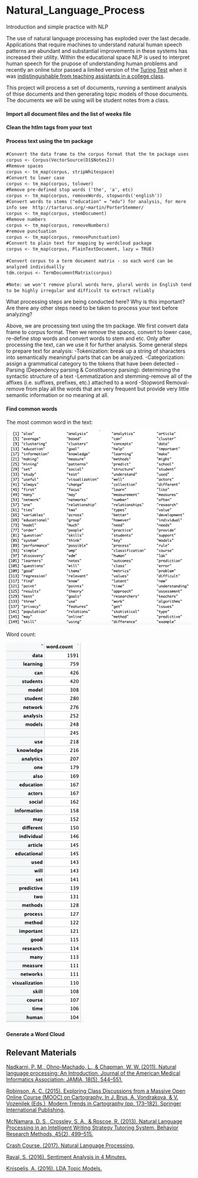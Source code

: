 # Natural_Language_Process

Introduction and simple practice with NLP

The use of natural language processing has exploded over the last decade. Appilcations that require machines to understand natural human speech patterns are abundant and substantial improvements in these systems has increased their utility. Within the educational space NLP is used to interpret human speech for the prupose of understanding human problems and recently an online tutor passed a limited version of the [Turing Test](https://en.wikipedia.org/wiki/Turing_test) when it was [indistinguishable from teaching assistants in a college class](https://www.news.gatech.edu/2017/01/09/jill-watson-round-three).

This project will process a set of documents, running a sentiment analysis of thise documents and then generating topic models of those documents. The documents we will be using will be student notes from a class. 

#### Import all document files and the list of weeks file

#### Clean the htlm tags from your text

#### Process text using the tm package

```{r}
#Convert the data frame to the corpus format that the tm package uses
corpus <- Corpus(VectorSource(D1$Notes2))
#Remove spaces
corpus <- tm_map(corpus, stripWhitespace)
#Convert to lower case
corpus <- tm_map(corpus, tolower)
#Remove pre-defined stop words ('the', 'a', etc)
corpus <- tm_map(corpus, removeWords, stopwords('english'))
#Convert words to stems ("education" = "edu") for analysis, for more info see  http://tartarus.org/~martin/PorterStemmer/
corpus <- tm_map(corpus, stemDocument)
#Remove numbers
corpus <- tm_map(corpus, removeNumbers)
#remove punctuation
corpus <- tm_map(corpus, removePunctuation)
#Convert to plain text for mapping by wordcloud package
corpus <- tm_map(corpus, PlainTextDocument, lazy = TRUE)

#Convert corpus to a term document matrix - so each word can be analyzed individuallly
tdm.corpus <- TermDocumentMatrix(corpus)

#Note: we won't remove plural words here, plural words in English tend to be highly irregular and difficult to extract reliably
```

What processing steps are being conducted here? Why is this important? Are there any other steps need to be taken to process your text before analyzing?

Above, we are processing text using the tm package. We first convert data frame to corpus format. Then we remove the spaces, convert to lower case, re-define stop words and convert words to stem and etc. Only after processing the text, can we use it for further analysis. 
Some general steps to prepare text for analysis:
-Tokenization: break up a string of sharacters into semantically meaningful parts that can be analyzed.
-Categorization: assign a grammatical category to the tokens that have been detected
-Parsing (Dependency parsing & Constituency parsing): determining the syntactic structure of a text
-Lemmatization and stemming-remove all of the affixes (i.e. suffixes, prefixes, etc.) attached to a word
-Stopword Removal-remove from play all the words that are very frequent but provide very little semantic information or no meaning at all.


#### Find common words

The most common word in the text:

![common_word](https://github.com/ab4499/Natural_Language_Process/blob/master/graphs/common_words.png "github")

Word count:

![word_count](https://github.com/ab4499/Natural_Language_Process/blob/master/graphs/word_count.png "github")

#### Generate a Word Cloud












## Relevant Materials

[Nadkarni, P. M., Ohno-Machado, L., & Chapman, W. W. (2011). Natural language processing: An Introduction. Journal of the American Medical Informatics Association: JAMIA, 18(5), 544–551.](https://www.ncbi.nlm.nih.gov/pmc/articles/PMC3168328/)

[Robinson, A. C. (2015). Exploring Class Discussions from a Massive Open Online Course (MOOC) on Cartography. In J. Brus, A. Vondrakova, & V. Vozenilek (Eds.), Modern Trends in Cartography (pp. 173–182). Springer International Publishing.](https://link-springer-com.ezproxy.cul.columbia.edu/chapter/10.1007/978-3-319-07926-4_14)

[McNamara, D. S., Crossley, S. A., & Roscoe, R. (2013). Natural Language Processing in an Intelligent Writing Strategy Tutoring System. Behavior Research Methods, 45(2), 499–515.](https://link-springer-com.ezproxy.cul.columbia.edu/article/10.3758/s13428-012-0258-1)

[Crash Course. (2017). Natural Language Processing.](https://www.youtube.com/watch?v=fOvTtapxa9c)

[Raval, S. (2016). Sentiment Analysis in 4 Minutes.](https://www.youtube.com/watch?v=AJVP96tAWxw)

[Knispelis, A. (2016). LDA Topic Models.](https://www.youtube.com/watch?v=3mHy4OSyRf0)
